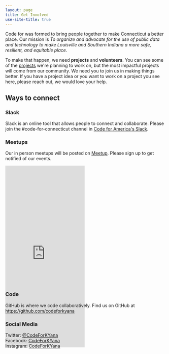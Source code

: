 ```yaml
---
layout: page
title: Get Involved
use-site-title: true
---
```


<p>Code for  was formed to bring people together to make Connecticut a better place. Our mission is <em>To organize and advocate for the use of public data and technology to make Louisville and Southern Indiana a more safe, resilient, and equitable place.</em></p>

<p>To make that happen, we need <strong>projects</strong> and <strong>volunteers</strong>. You can see some of the <a href="../projects/">projects</a> we're planning to work on, but the most impactful projects will come from our community. We need you to join us in making things better. If you have a project idea or you want to work on a project you see here, please reach out, we would love your help.</p>

<h2>Ways to connect</h2>

<h3>Slack</h3>
<p>Slack is an online tool that allows people to connect and collaborate. Please join the #code-for-connecticut channel in <a href="http://slack.codeforamerica.org">Code for America's Slack</a>.</p>

<h3>Meetups</h3>
<p>Our in person meetups will be posted on <a href="https://www.meetup.com/codeforkyana/">Meetup</a>. Please sign up to get notified of our events.</p>
<iframe width="250" height="570" src="https://meetu.ps/3jQG92" frameborder="0" style="margin-bottom: -200px"></iframe>

<h3>Code</h3>
<p>GitHub is where we code collaboratively. Find us on GitHub at <a href="https://github.com/codeforkyana">https://github.com/codeforkyana</a></p>

<h3>Social Media</h3>
<p>Twitter: <a href="https://twitter.com/CodeForKYana">@CodeForKYana</a><br>
Facebook: <a href="https://www.facebook.com/CodeForKYana">CodeForKYana</a><br>
Instagram: <a href="https://instagram.com/CodeForKYana">CodeForKYana</a><br></p>